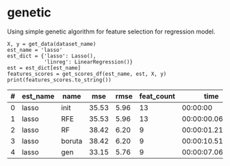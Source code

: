 # genetic
Using simple genetic algorithm for feature selection for regression model.


```dataset_name = 'boston'
X, y = get_data(dataset_name)
est_name = 'lasso'
est_dict = {'lasso': Lasso(),
            'linreg': LinearRegression()}
est = est_dict[est_name]
features_scores = get_scores_df(est_name, est, X, y)
print(features_scores.to_string())
```

| # | est_name | name   | mse   | rmse | feat_count | time            |
|---|----------|--------|-------|------|------------|-----------------|
| 0 | lasso    | init   | 35.53 | 5.96 | 13         | 00:00:00        |
| 1 | lasso    | RFE    | 35.53 | 5.96 | 13         | 00:00:00.061016 |
| 2 | lasso    | RF     | 38.42 | 6.20 | 9          | 00:00:01.218298 |
| 3 | lasso    | boruta | 38.42 | 6.20 | 9          | 00:00:10.512721 |
| 4 | lasso    | gen    | 33.15 | 5.76 | 9          | 00:00:07.069833 |
